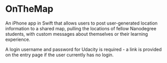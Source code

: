 # OnTheMap

An iPhone app in Swift that allows users to post user-generated location information to a shared map, 
pulling the locations of fellow Nanodegree students, with custom messages about themselves or 
their learning experience.

A login username and password for Udacity is required - 
a link is provided on the entry page if the user currently has no login.
